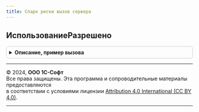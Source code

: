 ```yaml
---
title: Спарк риски вызов сервера
---
```



## ИспользованиеРазрешено
<details style="margin: 1em 0; padding: 0.5em; border: 1px solid #ccc; border-radius: 6px;">

<summary style="font-weight: bold; cursor: pointer;">Описание, пример вызова</summary>

```bsl

// Устарела. Следует использовать СПАРКРискиКлиент.ИспользованиеРазрешено.
// Определяет возможность использования сервиса в соответствии с текущим
//  режимом работы и правами пользователя.
//
// Возвращаемое значение:
//  Булево - Истина - использование разрешено, Ложь - в противном случае.
//
Функция ИспользованиеРазрешено() Экспорт
```

Пример вызова
```bsl
Результат = СПАРКРискиВызовСервера.ИспользованиеРазрешено() 
```
</details>

---

© 2024, **ООО 1С-Софт**  
Все права защищены. Эта программа и сопроводительные материалы предоставляются  
в соответствии с условиями лицензии [Attribution 4.0 International (CC BY 4.0)](https://creativecommons.org/licenses/by/4.0/legalcode).

---
